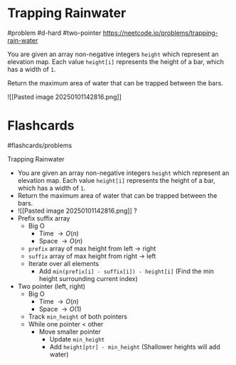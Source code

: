 # Trapping Rainwater
#problem #d-hard #two-pointer 
https://neetcode.io/problems/trapping-rain-water

You are given an array non-negative integers `height` which represent an elevation map. Each value `height[i]` represents the height of a bar, which has a width of `1`.

Return the maximum area of water that can be trapped between the bars.

![[Pasted image 20250101142816.png]]
# Flashcards
#flashcards/problems

Trapping Rainwater
- You are given an array non-negative integers `height` which represent an elevation map. Each value `height[i]` represents the height of a bar, which has a width of `1`.
- Return the maximum area of water that can be trapped between the bars.
- ![[Pasted image 20250101142816.png]]
?
- Prefix suffix array
	- Big O
		- Time $\to O(n)$
		- Space $\to O(n)$
	- `prefix` array of max height from left $\to$ right
	- `suffix` array of max height from right $\to$ left
	- Iterate over all elements
		- Add `min(prefix[i] - suffix[i]) - height[i]` (Find the min height surrounding current index)
- Two pointer (left, right)
	- Big O
		- Time $\to O(n)$
		- Space $\to O(1)$
	- Track `min_height` of both pointers
	- While one pointer < other
		- Move smaller pointer
			- Update `min_height`
			- Add `height[ptr] - min_height` (Shallower heights will add water)
<!--SR:!2025-01-21,9,250-->
